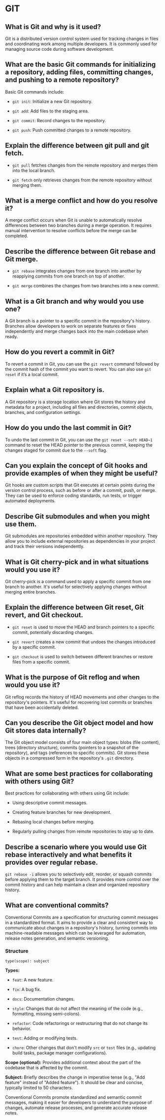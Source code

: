 # GIT

## What is Git and why is it used?

Git is a distributed version control system used for tracking changes in files and coordinating work among multiple developers. It is commonly used for managing source code during software development.

## What are the basic Git commands for initializing a repository, adding files, committing changes, and pushing to a remote repository?

Basic Git commands include:

- `git init`: Initialize a new Git repository.

- `git add`: Add files to the staging area.

- `git commit`: Record changes to the repository.

- `git push`: Push committed changes to a remote repository.

## Explain the difference between git pull and git fetch.

- `git pull` fetches changes from the remote repository and merges them into the local branch.

- `git fetch` only retrieves changes from the remote repository without merging them.

## What is a merge conflict and how do you resolve it?

A merge conflict occurs when Git is unable to automatically resolve differences between two branches during a merge operation. It requires manual intervention to resolve conflicts before the merge can be completed.

## Describe the difference between Git rebase and Git merge.

- `git rebase` integrates changes from one branch into another by reapplying commits from one branch on top of another.

- `git merge` combines the changes from two branches into a new commit.

## What is a Git branch and why would you use one?

A Git branch is a pointer to a specific commit in the repository's history. Branches allow developers to work on separate features or fixes independently and merge changes back into the main codebase when ready.

## How do you revert a commit in Git?

To revert a commit in Git, you can use the `git revert` command followed by the commit hash of the commit you want to revert. You can also use `git reset` if it’s a local commit.

## Explain what a Git repository is.

A Git repository is a storage location where Git stores the history and metadata for a project, including all files and directories, commit objects, branches, and configuration settings.

## How do you undo the last commit in Git?

To undo the last commit in Git, you can use the `git reset --soft HEAD~1` command to reset the HEAD pointer to the previous commit, keeping the changes staged for commit due to the `--soft` flag.

## Can you explain the concept of Git hooks and provide examples of when they might be useful?

Git hooks are custom scripts that Git executes at certain points during the version control process, such as before or after a commit, push, or merge. They can be used to enforce coding standards, run tests, or trigger automated deployments.

## Describe Git submodules and when you might use them.

Git submodules are repositories embedded within another repository. They allow you to include external repositories as dependencies in your project and track their versions independently.

## What is Git cherry-pick and in what situations would you use it?

Git cherry-pick is a command used to apply a specific commit from one branch to another. It's useful for selectively applying changes without merging entire branches.

## Explain the difference between Git reset, Git revert, and Git checkout.

- `git reset` is used to move the HEAD and branch pointers to a specific commit, potentially discarding changes.

- `git revert` creates a new commit that undoes the changes introduced by a specific commit.

- `git checkout` is used to switch between different branches or restore files from a specific commit.

## What is the purpose of Git reflog and when would you use it?

Git reflog records the history of HEAD movements and other changes to the repository's pointers. It's useful for recovering lost commits or branches that have been accidentally deleted.

## Can you describe the Git object model and how Git stores data internally?

The Git object model consists of four main object types: blobs (file content), trees (directory structure), commits (pointers to a snapshot of the repository), and tags (references to specific commits). Git stores these objects in a compressed form in the repository's `.git` directory.

## What are some best practices for collaborating with others using Git?

Best practices for collaborating with others using Git include:

- Using descriptive commit messages.

- Creating feature branches for new development.

- Rebasing local changes before merging.

- Regularly pulling changes from remote repositories to stay up to date.

## Describe a scenario where you would use Git rebase interactively and what benefits it provides over regular rebase.

`git rebase -i` allows you to selectively edit, reorder, or squash commits before applying them to the target branch. It provides more control over the commit history and can help maintain a clean and organized repository history.

## What are conventional commits?

Conventional Commits are a specification for structuring commit messages in a standardized format. It aims to provide a clear and consistent way to communicate about changes in a repository's history, turning commits into machine-readable messages which can be leveraged for automation, release notes generation, and semantic versioning.

### Structure

`type(scope): subject`

**Types:**

- `feat`: A new feature.

- `fix`: A bug fix.

- `docs`: Documentation changes.

- `style`: Changes that do not affect the meaning of the code (e.g., formatting, missing semi-colons).

- `refactor`: Code refactorings or restructuring that do not change its behavior.

- `test`: Adding or modifying tests.

- `chore`: Other changes that don't modify `src` or `test` files (e.g., updating build tasks, package manager configurations).

**Scope (optional):** Provides additional context about the part of the codebase that is affected by the commit.

**Subject:** Briefly describes the change in imperative tense (e.g., "Add feature" instead of "Added feature"). It should be clear and concise, typically limited to 50 characters.

Conventional Commits promote standardized and semantic commit messages, making it easier for developers to understand the purpose of changes, automate release processes, and generate accurate release notes.
